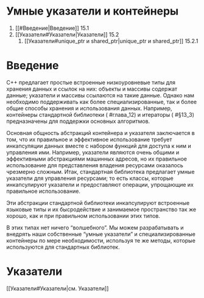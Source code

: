 # Умные указатели и контейнеры

1. [[#Введение|Введение]] 15.1
2. [[Указатели#Указатели|Указатели]] 15.2
	1. [[Указатели#unique_ptr и shared_ptr|unique_ptr и shared_ptr]] 15.2.1



# Введение

C++ предлагает простые встроенные низкоуровневые типы для хранения данных и ссылок на них: объекты и массивы содержат данные; указатели и массивы ссылаются на такие данные. Однако нам необходимо поддерживать как более специализированные, так и более общие способы хранения и использования данных. Например, контейнеры стандартной библиотеки ( #глава_12) и итераторы ( #§13_3) предназначены для поддержки основных алгоритмов.

Основная общность абстракций контейнера и указателя заключается в том, что их правильное и эффективное использование требует инкапсуляции данных вместе с набором функций для доступа к ним и управления ими. Например, указатели являются очень общими и эффективными абстракциями машинных адресов, но их правильное использование для представления владения ресурсами оказалось чрезмерно сложным. Итак, стандартная библиотека предлагает умные указатели для управления ресурсами; то есть классы, которые инкапсулируют указатели и предоставляют операции, упрощающие их правильное использование.

Эти абстракции стандартной библиотеки инкапсулируют встроенные языковые типы и их бысродействие и занимаемое пространство так же хорошо, как и при правильном использовании этих типов.

В этих типах нет ничего “волшебного”. Мы можем разрабатывать и внедрять наши собственные “умные указатели” и специализированные контейнеры по мере необходимости, используя те же методы, которые используются для стандартных библиотек.

# Указатели

[[Указатели#Указатели|см. Указатели]] 




